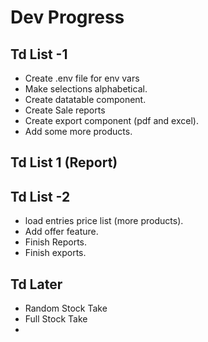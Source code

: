 # Dev Progress

 <!-- wed 19th Feb 2025 23:00 -->
## Td List -1

- Create .env file for env vars
- Make selections alphabetical.
- Create datatable component.
- Create Sale reports
- Create export component (pdf and excel).
- Add some more products.

## Td List 1 (Report)

<!-- Sat 22nd Feb 2025 16:30 -->
## Td List -2

- load entries price list (more products).
- Add offer feature.
- Finish Reports.
- Finish exports.

## Td Later

- Random Stock Take
- Full Stock Take
- 